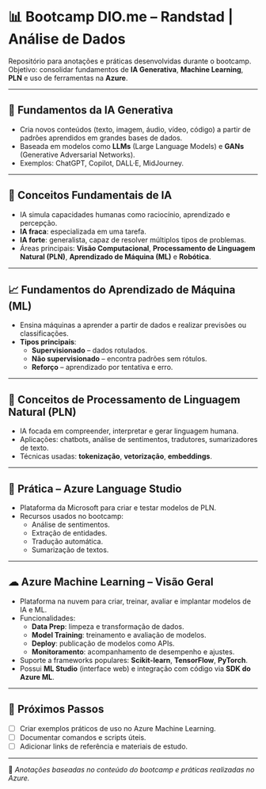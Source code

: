 # 📊 Bootcamp DIO.me – Randstad | Análise de Dados  

Repositório para anotações e práticas desenvolvidas durante o bootcamp.  
Objetivo: consolidar fundamentos de **IA Generativa**, **Machine Learning**, **PLN** e uso de ferramentas na **Azure**.

---

## 🧠 Fundamentos da IA Generativa  
- Cria novos conteúdos (texto, imagem, áudio, vídeo, código) a partir de padrões aprendidos em grandes bases de dados.  
- Baseada em modelos como **LLMs** (Large Language Models) e **GANs** (Generative Adversarial Networks).  
- Exemplos: ChatGPT, Copilot, DALL·E, MidJourney.  

---

## 🤖 Conceitos Fundamentais de IA  
- IA simula capacidades humanas como raciocínio, aprendizado e percepção.  
- **IA fraca**: especializada em uma tarefa.  
- **IA forte**: generalista, capaz de resolver múltiplos tipos de problemas.  
- Áreas principais: **Visão Computacional**, **Processamento de Linguagem Natural (PLN)**, **Aprendizado de Máquina (ML)** e **Robótica**.  

---

## 📈 Fundamentos do Aprendizado de Máquina (ML)  
- Ensina máquinas a aprender a partir de dados e realizar previsões ou classificações.  
- **Tipos principais**:  
  - **Supervisionado** – dados rotulados.  
  - **Não supervisionado** – encontra padrões sem rótulos.  
  - **Reforço** – aprendizado por tentativa e erro.  

---

## 💬 Conceitos de Processamento de Linguagem Natural (PLN)  
- IA focada em compreender, interpretar e gerar linguagem humana.  
- Aplicações: chatbots, análise de sentimentos, tradutores, sumarizadores de texto.  
- Técnicas usadas: **tokenização**, **vetorização**, **embeddings**.  

---

## 🧪 Prática – Azure Language Studio  
- Plataforma da Microsoft para criar e testar modelos de PLN.  
- Recursos usados no bootcamp:  
  - Análise de sentimentos.  
  - Extração de entidades.  
  - Tradução automática.  
  - Sumarização de textos.  

---

## ☁ Azure Machine Learning – Visão Geral  
- Plataforma na nuvem para criar, treinar, avaliar e implantar modelos de IA e ML.  
- Funcionalidades:  
  - **Data Prep**: limpeza e transformação de dados.  
  - **Model Training**: treinamento e avaliação de modelos.  
  - **Deploy**: publicação de modelos como APIs.  
  - **Monitoramento**: acompanhamento de desempenho e ajustes.  
- Suporte a frameworks populares: **Scikit-learn**, **TensorFlow**, **PyTorch**.  
- Possui **ML Studio** (interface web) e integração com código via **SDK do Azure ML**.  

---

## 🚀 Próximos Passos  
- [ ] Criar exemplos práticos de uso no Azure Machine Learning.  
- [ ] Documentar comandos e scripts úteis.  
- [ ] Adicionar links de referência e materiais de estudo.  

---

📌 *Anotações baseadas no conteúdo do bootcamp e práticas realizadas no Azure.*  
